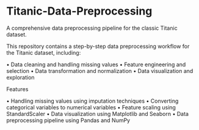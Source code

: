 # Titanic-Data-Preprocessing

A comprehensive data preprocessing pipeline for the classic Titanic dataset.

This repository contains a step-by-step data preprocessing workflow for the Titanic dataset, including:

 • Data cleaning and handling missing values
 • Feature engineering and selection
 • Data transformation and normalization
 • Data visualization and exploration

Features

 • Handling missing values using imputation techniques
 • Converting categorical variables to numerical variables
 • Feature scaling using StandardScaler
 • Data visualization using Matplotlib and Seaborn
 • Data preprocessing pipeline using Pandas and NumPy
